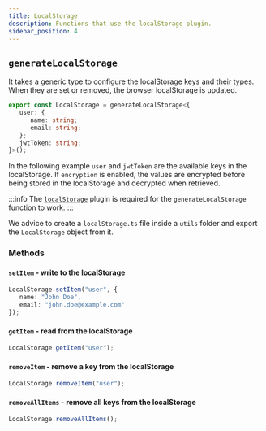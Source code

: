 ```yaml
---
title: LocalStorage
description: Functions that use the localStorage plugin.
sidebar_position: 4
---
```


## `generateLocalStorage`

It takes a generic type to configure the localStorage keys and their types. When they are set or removed, the browser localStorage is updated.

```ts title="utils/localStorage.ts"
export const LocalStorage = generateLocalStorage<{
   user: {
      name: string;
      email: string;
   };
   jwtToken: string;
}>();
```

In the following example `user` and `jwtToken` are the available keys in the localStorage. If `encryption` is enabled, the values are encrypted before being stored in the localStorage and decrypted when retrieved.

:::info
The [`localStorage`](../plugins#localstorage) plugin is required for the `generateLocalStorage` function to work.
:::

We advice to create a `localStorage.ts` file inside a `utils` folder and export the `LocalStorage` object from it.

### Methods

#### `setItem` - write to the localStorage

```ts
LocalStorage.setItem("user", {
   name: "John Doe",
   email: "john.doe@example.com"
});
```

#### `getItem` - read from the localStorage

```ts
LocalStorage.getItem("user");
```

#### `removeItem` - remove a key from the localStorage

```ts
LocalStorage.removeItem("user");
```

#### `removeAllItems` - remove all keys from the localStorage

```ts
LocalStorage.removeAllItems();
```
